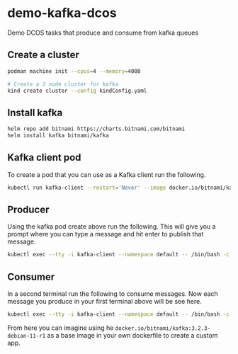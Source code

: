 # demo-kafka-dcos
Demo DCOS tasks that produce and consume from kafka queues

## Create a cluster

```sh
podman machine init --cpus=4 --memory=4000

# Create a 3 node cluster for kafka
kind create cluster --config kindConfig.yaml
```

## Install kafka

```sh
helm repo add bitnami https://charts.bitnami.com/bitnami
helm install kafka bitnami/kafka
```

## Kafka client pod

To create a pod that you can use as a Kafka client run the following.  

```sh
kubectl run kafka-client --restart='Never' --image docker.io/bitnami/kafka:3.2.3-debian-11-r1 --namespace default --command -- sleep infinity
```

## Producer

Using the kafka pod create above run the following. This will give you a prompt where you can type a message and hit enter to publish that message.

```sh
kubectl exec --tty -i kafka-client --namespace default -- /bin/bash -c "kafka-console-producer.sh --broker-list kafka-0.kafka-headless.default.svc.cluster.local:9092 --topic test"
```

## Consumer

In a second terminal run the following to consume messages. Now each message you produce in your first terminal above will be see here.

```sh
kubectl exec --tty -i kafka-client --namespace default -- /bin/bash -c "kafka-console-consumer.sh --bootstrap-server kafka.default.svc.cluster.local:9092 --topic test --from-beginning"
```

From here you can imagine using he `docker.io/bitnami/kafka:3.2.3-debian-11-r1` as a base image in your own dockerfile to create a custom app.